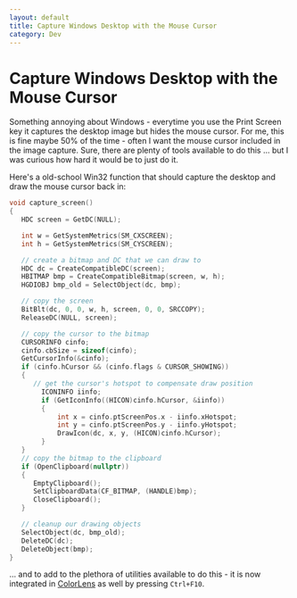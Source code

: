 ```yaml
---
layout: default
title: Capture Windows Desktop with the Mouse Cursor
category: Dev
---
```


# Capture Windows Desktop with the Mouse Cursor #

Something annoying about Windows - everytime you use the Print Screen key it captures the desktop image but hides the mouse cursor.  For me, this is fine maybe 50% of the time - often I want the mouse cursor included in the image capture.  Sure, there are plenty of tools available to do this ... but I was curious how hard it would be to just do it.

Here's a old-school Win32 function that should capture the desktop and draw the mouse cursor back in:

```cpp
void capture_screen()
{
   HDC screen = GetDC(NULL);

   int w = GetSystemMetrics(SM_CXSCREEN);
   int h = GetSystemMetrics(SM_CYSCREEN);

   // create a bitmap and DC that we can draw to
   HDC dc = CreateCompatibleDC(screen);
   HBITMAP bmp = CreateCompatibleBitmap(screen, w, h);
   HGDIOBJ bmp_old = SelectObject(dc, bmp);

   // copy the screen
   BitBlt(dc, 0, 0, w, h, screen, 0, 0, SRCCOPY);
   ReleaseDC(NULL, screen);

   // copy the cursor to the bitmap
   CURSORINFO cinfo;
   cinfo.cbSize = sizeof(cinfo);
   GetCursorInfo(&cinfo);
   if (cinfo.hCursor && (cinfo.flags & CURSOR_SHOWING)) 
   { 
      // get the cursor's hotspot to compensate draw position
		ICONINFO iinfo;
		if (GetIconInfo((HICON)cinfo.hCursor, &iinfo))
		{
			int x = cinfo.ptScreenPos.x - iinfo.xHotspot;
			int y = cinfo.ptScreenPos.y - iinfo.yHotspot;
			DrawIcon(dc, x, y, (HICON)cinfo.hCursor);
		}
   }
   // copy the bitmap to the clipboard
   if (OpenClipboard(nullptr))
   {
      EmptyClipboard();
      SetClipboardData(CF_BITMAP, (HANDLE)bmp);
      CloseClipboard();
   }

   // cleanup our drawing objects
   SelectObject(dc, bmp_old);
   DeleteDC(dc);
   DeleteObject(bmp);
}
```

... and to add to the plethora of utilities available to do this - it is now integrated in [ColorLens](/projects/2017/10/18/colorlens.html) as well by pressing `Ctrl+F10`.
